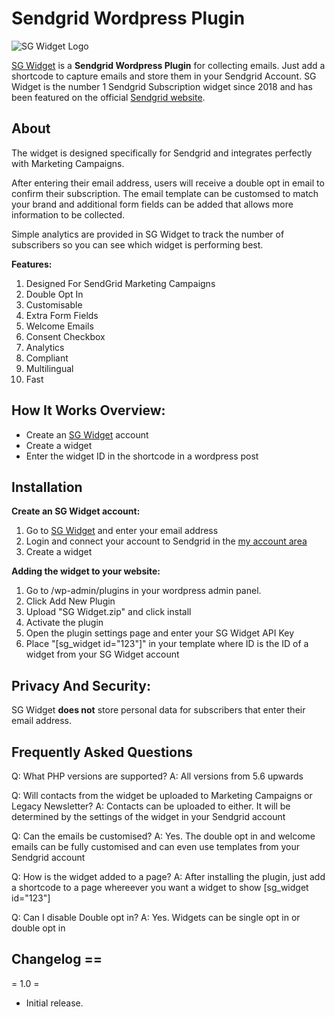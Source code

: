 # Sendgrid Wordpress Plugin
![SG Widget Logo](https://app.sgwidget.com/img/sg-widget-logo.png)

[SG Widget](https://sgwidget.com) is a **Sendgrid Wordpress Plugin** for collecting emails. Just add a shortcode to capture emails and store them in your Sendgrid Account. SG Widget is the number 1 Sendgrid Subscription widget since 2018 and has been featured on the official [Sendgrid website](https://sendgrid.com/en-us/blog/building-a-sendgrid-subscription-widget).

## About
The widget is designed specifically for Sendgrid and integrates perfectly with Marketing Campaigns.

After entering their email address, users will receive a double opt in email to confirm their subscription. The email template can be customsed to match your brand and additional form fields can be added that allows more information to be collected.

Simple analytics are provided in SG Widget to track the number of subscribers so you can see which widget is performing best.

**Features:**

1. Designed For SendGrid Marketing Campaigns
2. Double Opt In
3. Customisable
4. Extra Form Fields
5. Welcome Emails
6. Consent Checkbox
7. Analytics
8. Compliant
9. Multilingual
10. Fast

## How It Works Overview:

* Create an [SG Widget](https://app.sgwidget.com/register) account
* Create a widget
* Enter the widget ID in the shortcode in a wordpress post


## Installation 
**Create an SG Widget account:**
1. Go to [SG Widget](https://app.sgwidget.com/register) and enter your email address
2. Login and connect your account to Sendgrid in the [my account area](https://app.sgwidget.com/my-account) 
3. Create a widget

**Adding the widget to your website:**
1. Go to /wp-admin/plugins in your wordpress admin panel. 
2. Click Add New Plugin
3. Upload \"SG Widget.zip\" and click install
2. Activate the plugin 
3. Open the plugin settings page and enter your SG Widget API Key
3. Place \"[sg_widget id=\"123\"]\" in your template where ID is the ID of a widget from your SG Widget account

## Privacy And Security:

SG Widget **does not** store personal data for subscribers that enter their email address.

## Frequently Asked Questions
Q: What PHP versions are supported?
A: All versions from 5.6 upwards

Q: Will contacts from the widget be uploaded to Marketing Campaigns or Legacy Newsletter?
A: Contacts can be uploaded to either. It will be determined by the settings of the widget in your Sendgrid account

Q: Can the emails be customised?
A: Yes. The double opt in and welcome emails can be fully customised and can even use templates from your Sendgrid account

Q: How is the widget added to a page?
A: After installing the plugin, just add a shortcode to a page whereever you want a widget to show [sg_widget id=\"123\"]

Q: Can I disable Double opt in?
A: Yes. Widgets can be single opt in or double opt in


## Changelog ==
= 1.0 =
* Initial release.